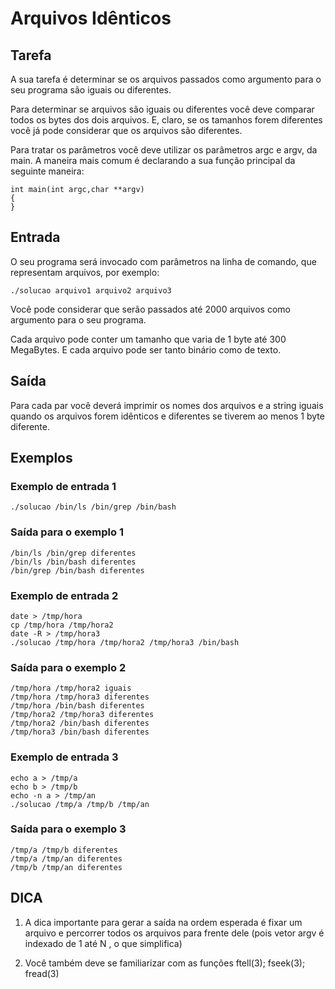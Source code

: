 # Arquivos Idênticos

## Tarefa

A sua tarefa é determinar se os arquivos passados como argumento para o seu programa são iguais ou diferentes.

Para determinar se arquivos são iguais ou diferentes você deve comparar todos os bytes dos dois arquivos. E, claro, se os tamanhos forem diferentes você já pode considerar que os arquivos são diferentes.

Para tratar os parâmetros você deve utilizar os parâmetros argc e argv, da main. A maneira mais comum é declarando a sua função principal da seguinte maneira:

    int main(int argc,char **argv)
    {
    }

## Entrada

O seu programa será invocado com parâmetros na linha de comando, que representam arquivos, por exemplo:

    ./solucao arquivo1 arquivo2 arquivo3

Você pode considerar que serão passados até 2000 arquivos como argumento para o seu programa.

Cada arquivo pode conter um tamanho que varia de 1 byte até 300
MegaBytes. E cada arquivo pode ser tanto binário como de texto.

## Saída

Para cada par você deverá imprimir os nomes dos arquivos e a string iguais quando os arquivos forem idênticos e diferentes se tiverem ao menos 1 byte diferente.

## Exemplos

### Exemplo de entrada 1

    ./solucao /bin/ls /bin/grep /bin/bash

### Saída para o exemplo 1

    /bin/ls /bin/grep diferentes
    /bin/ls /bin/bash diferentes
    /bin/grep /bin/bash diferentes

### Exemplo de entrada 2

    date > /tmp/hora
    cp /tmp/hora /tmp/hora2
    date -R > /tmp/hora3
    ./solucao /tmp/hora /tmp/hora2 /tmp/hora3 /bin/bash

### Saída para o exemplo 2

    /tmp/hora /tmp/hora2 iguais
    /tmp/hora /tmp/hora3 diferentes
    /tmp/hora /bin/bash diferentes
    /tmp/hora2 /tmp/hora3 diferentes
    /tmp/hora2 /bin/bash diferentes
    /tmp/hora3 /bin/bash diferentes

### Exemplo de entrada 3

    echo a > /tmp/a
    echo b > /tmp/b
    echo -n a > /tmp/an
    ./solucao /tmp/a /tmp/b /tmp/an

### Saída para o exemplo 3

    /tmp/a /tmp/b diferentes
    /tmp/a /tmp/an diferentes
    /tmp/b /tmp/an diferentes

## DICA

1. A dica importante para gerar a saída na ordem esperada é fixar um arquivo e percorrer todos os arquivos para frente dele (pois vetor argv é indexado de 1 até N , o que simplifica)

2. Você também deve se familiarizar com as funções ftell(3); fseek(3); fread(3)